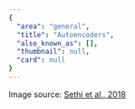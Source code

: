 ```yaml
---
{
  "area": "general",
  "title": "Autoencoders",
  "also_known_as": [],
  "thumbnail": null,
  "card": null
}
---
```

Image source: [Sethi et al., 2018](https://arxiv.org/pdf/1803.07386.pdf)
